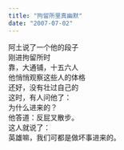 ```yaml
---
title: "拘留所里真幽默"
date: "2007-07-02"
---
```


阿土说了一个他的段子  
刚进拘留所时  
靠，大通铺，十五六人  
他悄悄观察这些人的体格  
还好，没有壮过自己的  
这时，有人问他了：  
为什么进来的？  
他答道：反屁叉散步。  
这人就说了：  
英雄嘛，我们可都是做坏事进来的。
